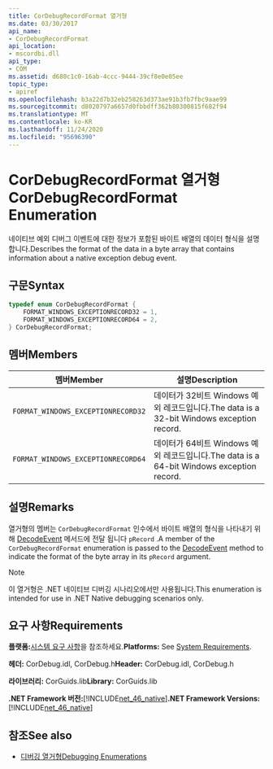 ```yaml
---
title: CorDebugRecordFormat 열거형
ms.date: 03/30/2017
api_name:
- CorDebugRecordFormat
api_location:
- mscordbi.dll
api_type:
- COM
ms.assetid: d680c1c0-16ab-4ccc-9444-39cf8e0e05ee
topic_type:
- apiref
ms.openlocfilehash: b3a22d7b32eb258263d373ae91b3fb7fbc9aae99
ms.sourcegitcommit: d8020797a6657d0fbbdff362b80300815f682f94
ms.translationtype: MT
ms.contentlocale: ko-KR
ms.lasthandoff: 11/24/2020
ms.locfileid: "95696390"
---
```

# <a name="cordebugrecordformat-enumeration"></a><span data-ttu-id="178fa-102">CorDebugRecordFormat 열거형</span><span class="sxs-lookup"><span data-stu-id="178fa-102">CorDebugRecordFormat Enumeration</span></span>

<span data-ttu-id="178fa-103">네이티브 예외 디버그 이벤트에 대한 정보가 포함된 바이트 배열의 데이터 형식을 설명합니다.</span><span class="sxs-lookup"><span data-stu-id="178fa-103">Describes the format of the data in a byte array that contains information about a native exception debug event.</span></span>  
  
## <a name="syntax"></a><span data-ttu-id="178fa-104">구문</span><span class="sxs-lookup"><span data-stu-id="178fa-104">Syntax</span></span>  
  
```cpp  
typedef enum CorDebugRecordFormat {  
    FORMAT_WINDOWS_EXCEPTIONRECORD32 = 1,  
    FORMAT_WINDOWS_EXCEPTIONRECORD64 = 2,  
} CorDebugRecordFormat;  
```  
  
## <a name="members"></a><span data-ttu-id="178fa-105">멤버</span><span class="sxs-lookup"><span data-stu-id="178fa-105">Members</span></span>  
  
|<span data-ttu-id="178fa-106">멤버</span><span class="sxs-lookup"><span data-stu-id="178fa-106">Member</span></span>|<span data-ttu-id="178fa-107">설명</span><span class="sxs-lookup"><span data-stu-id="178fa-107">Description</span></span>|  
|------------|-----------------|  
|`FORMAT_WINDOWS_EXCEPTIONRECORD32`|<span data-ttu-id="178fa-108">데이터가 32비트 Windows 예외 레코드입니다.</span><span class="sxs-lookup"><span data-stu-id="178fa-108">The data is a 32-bit Windows exception record.</span></span>|  
|`FORMAT_WINDOWS_EXCEPTIONRECORD64`|<span data-ttu-id="178fa-109">데이터가 64비트 Windows 예외 레코드입니다.</span><span class="sxs-lookup"><span data-stu-id="178fa-109">The data is a 64-bit Windows exception record.</span></span>|  
  
## <a name="remarks"></a><span data-ttu-id="178fa-110">설명</span><span class="sxs-lookup"><span data-stu-id="178fa-110">Remarks</span></span>  

 <span data-ttu-id="178fa-111">열거형의 멤버는 `CorDebugRecordFormat` 인수에서 바이트 배열의 형식을 나타내기 위해 [DecodeEvent](icordebugprocess6-decodeevent-method.md) 메서드에 전달 됩니다 `pRecord` .</span><span class="sxs-lookup"><span data-stu-id="178fa-111">A member of the `CorDebugRecordFormat` enumeration is passed to the [DecodeEvent](icordebugprocess6-decodeevent-method.md) method to indicate the format of the byte array in its `pRecord` argument.</span></span>  
  
> [!NOTE]
> <span data-ttu-id="178fa-112">이 열거형은 .NET 네이티브 디버깅 시나리오에서만 사용됩니다.</span><span class="sxs-lookup"><span data-stu-id="178fa-112">This enumeration is intended for use in .NET Native debugging scenarios only.</span></span>  
  
## <a name="requirements"></a><span data-ttu-id="178fa-113">요구 사항</span><span class="sxs-lookup"><span data-stu-id="178fa-113">Requirements</span></span>  

 <span data-ttu-id="178fa-114">**플랫폼:**[시스템 요구 사항](../../get-started/system-requirements.md)을 참조하세요.</span><span class="sxs-lookup"><span data-stu-id="178fa-114">**Platforms:** See [System Requirements](../../get-started/system-requirements.md).</span></span>  
  
 <span data-ttu-id="178fa-115">**헤더:** CorDebug.idl, CorDebug.h</span><span class="sxs-lookup"><span data-stu-id="178fa-115">**Header:** CorDebug.idl, CorDebug.h</span></span>  
  
 <span data-ttu-id="178fa-116">**라이브러리:** CorGuids.lib</span><span class="sxs-lookup"><span data-stu-id="178fa-116">**Library:** CorGuids.lib</span></span>  
  
 <span data-ttu-id="178fa-117">**.NET Framework 버전:**[!INCLUDE[net_46_native](../../../../includes/net-46-native-md.md)]</span><span class="sxs-lookup"><span data-stu-id="178fa-117">**.NET Framework Versions:** [!INCLUDE[net_46_native](../../../../includes/net-46-native-md.md)]</span></span>  
  
## <a name="see-also"></a><span data-ttu-id="178fa-118">참조</span><span class="sxs-lookup"><span data-stu-id="178fa-118">See also</span></span>

- [<span data-ttu-id="178fa-119">디버깅 열거형</span><span class="sxs-lookup"><span data-stu-id="178fa-119">Debugging Enumerations</span></span>](debugging-enumerations.md)
